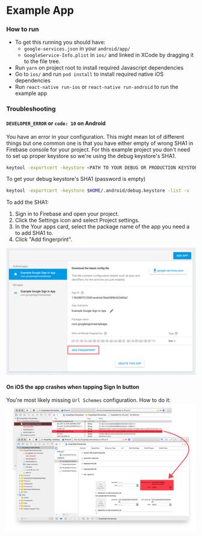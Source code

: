 # Example App

### How to run
- To get this running you should have:
  - `google-services.json` in your `android/app/`
  - `GoogleService-Info.plist` in `ios/` and linked in XCode by dragging it to the file tree.
- Run `yarn` on project root to install required Javascript dependencies
- Go to `ios/` and run `pod install` to install required native iOS dependencies
- Run `react-native run-ios` or `react-native run-android` to run the example app


### Troubleshooting

#### `DEVELOPER_ERROR` or `code: 10` on Android
You have an error in your configuration. This might mean lot of different things but one common one is that you have either empty of wrong SHA1 in Firebase console for your project. For this example project you don't need to set up proper keystore so we're using the debug keystore's SHA1.

```sh
keytool -exportcert -keystore <PATH TO YOUR DEBUG OR PRODUCTION KEYSTORE> -list -v
```

To get your debug keystore's SHA1 (password is empty)
```sh
keytool -exportcert -keystore $HOME/.android/debug.keystore -list -v
```

To add the SHA1:
1. Sign in to Firebase and open your project.
2. Click the Settings icon and select Project settings.
3. In the Your apps card, select the package name of the app you need a to add SHA1 to.
4. Click "Add fingerprint".

![Firebase, add Android keystore's SHA1 to your project](docs/android-fingerprint-firebase.png)

#### On iOS the app crashes when tapping Sign In button
You're most likely missing `Url Schemes` configuration. How to do it: ![configure URL schemes](docs/add-url-scheme-ios.png)